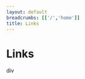```yaml
---
layout: default
breadcrumbs: [['/','home']]
title: Links
---
```


<script>
// vim: ts=3


document.addEventListener("DOMContentLoaded", function() {
	loadLinks();
});

function loadLinks() {
	var slinks = document.querySelectorAll('[class^="slink"]');
	for (var i=0; i<slinks.length; i++) {
		var slink = new SLINK;
		slink.loadAtonLinks(slinks[i]);
	}
}

</script>



<h1> Links </h1>

<div class="slink" title="links.aton">div</div>
